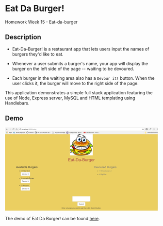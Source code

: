 # Eat Da Burger!
Homework Week 15 - Eat-da-burger

## Description

* Eat-Da-Burger! is a restaurant app that lets users input the names of burgers they'd like to eat.

* Whenever a user submits a burger's name, your app will display the burger on the left side of the page -- waiting to be devoured.

* Each burger in the waiting area also has a `Devour it!` button. When the user clicks it, the burger will move to the right side of the page.


This application demonstrates a simple full stack application featuring the use of Node, Express server, MySQL and HTML templating using Handlebars.


## Demo

![Example Home page](/public/assets/images/demo1.png)

The demo of Eat Da Burger! can be found [here](https://fathomless-fjord-14133.herokuapp.com/).



